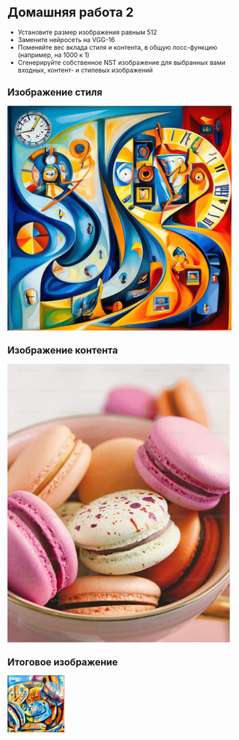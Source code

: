 # Домашняя работа 2

- Установите размер изображения равным 512
- Замените нейросеть на VGG-16
- Поменяйте вес вклада стиля и контента, в общую лосс-функцию (например, на 1000 к 1)
- Сгенерируйте собственное NST изображение для выбранных вами входных, контент- и стилевых изображений

## Изображение стиля

![alt text](clock.jpg)

## Изображение контента

![alt text](macarons.jpg)

## Итоговое изображение

![alt text](result.png)

